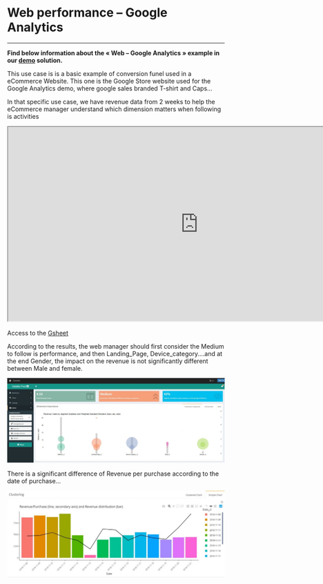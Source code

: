 # Web performance – Google Analytics

-------------

**Find below information about the « Web – Google Analytics »  example in our [demo](http://solutions.datama.fr/) solution.**

This use case is is a basic example of conversion funel used in a eCommerce Website. This one is the Google Store website used for the Google Analytics demo, where google sales branded T-shirt and Caps…

In that specific use case, we have revenue data from 2 weeks to help the eCommerce manager understand which dimension matters when following is activities

<iframe src="https://docs.google.com/spreadsheets/d/e/2PACX-1vTXYphkUS8WX6Wa4GZp5LBisnEOoqdLyp9darrXuIJPqmsnv_f8Tvhq_0sNX7L2uVfIaJjonTP2j8Fm/pubhtml?gid=0&amp;single=true&amp;widget=true&amp;headers=false" width="880" height="450" data-mce-fragment="1"></iframe>

Access to the [Gsheet](https://docs.google.com/spreadsheets/d/1bNEeqm5CfpPmYPr_t4ff1xcJkSBKoVvwJd4vKB0sDzs/edit#gid=0)

According to the results, the web manager should first consider the Medium to follow is performance, and then Landing_Page, Device_category….and at the end Gender, the impact on the revenue is not significantly different between Male and female.

![pivot](images/DataMaPivot-HomeScreen-1024x399.jpg) <!-- TBU -->

There is a significant difference of Revenue per purchase according to the date of purchase…

![revenue_purchase](images/RevenuePurchase-DataMaPIVOT-1024x407.jpg) <!-- TBU -->
